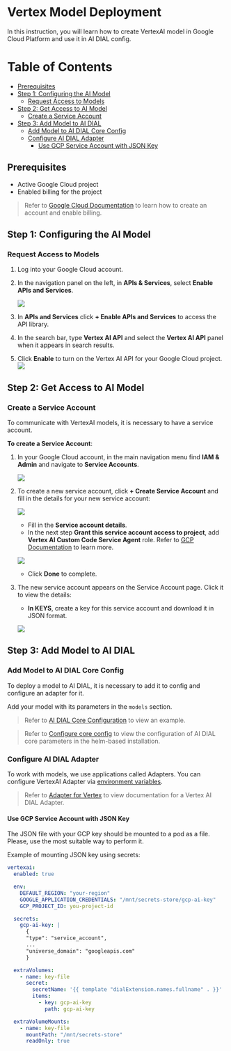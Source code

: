 <!-- omit from toc -->
# Vertex Model Deployment

In this instruction, you will learn how to create VertexAI model in Google Cloud Platform and use it in AI DIAL config.

<div class="docusaurus-ignore">

<!-- omit from toc -->
# Table of Contents
- [Prerequisites](#prerequisites)
- [Step 1: Configuring the AI Model](#step-1-configuring-the-ai-model)
  - [Request Access to Models](#request-access-to-models)
- [Step 2: Get Access to AI Model](#step-2-get-access-to-ai-model)
  - [Create a Service Account](#create-a-service-account)
- [Step 3: Add Model to AI DIAL](#step-3-add-model-to-ai-dial)
  - [Add Model to AI DIAL Core Config](#add-model-to-ai-dial-core-config)
  - [Configure AI DIAL Adapter](#configure-ai-dial-adapter)
    - [Use GCP Service Account with JSON Key](#use-gcp-service-account-with-json-key)

</div>

## Prerequisites

* Active Google Cloud project
* Enabled billing for the project

> Refer to [Google Cloud Documentation](https://cloud.google.com/vertex-ai/docs/featurestore/setup) to learn how to create an account and enable billing.

## Step 1: Configuring the AI Model

### Request Access to Models

1.	Log into your Google Cloud account.
2.	In the navigation panel on the left, in **APIs & Services**, select **Enable APIs and Services**.

  	![](img/gcp9.png)
  	
3. In **APIs and Services** click **+ Enable APIs and Services** to access the API library.
4. In the search bar, type **Vertex AI API** and select the **Vertex AI API** panel when it appears in search results.
5. Click **Enable** to turn on the Vertex AI API for your Google Cloud project.
      ![](img/gcp11.png)
   
## Step 2: Get Access to AI Model

### Create a Service Account

To communicate with VertexAI models, it is necessary to have a service account.

**To create a Service Account**:

1. In your Google Cloud account, in the main navigation menu find **IAM & Admin** and navigate to **Service Accounts**.

	![](img/gcp1.png)

2. To create a new service account, click **+ Create Service Account** and fill in the details for your new service account:
	  
	![](img/gcp2-1.png)

    	
	* Fill in the **Service account details**.
	* In the next step **Grant this service account access to project**, add **Vertex AI Custom Code Service Agent** role. Refer to [GCP Documentation](https://cloud.google.com/vertex-ai/docs/general/access-control#grant_service_agents_access_to_other_resources) to learn more.

	![](img/gcp12.png)

	* Click **Done** to complete.

3. The new service account appears on the Service Account page. Click it to view the details:
    * **In KEYS**, create a key for this service account and download it in JSON format.
    
   	 ![](img/gcp6.png)

## Step 3: Add Model to AI DIAL

### Add Model to AI DIAL Core Config

To deploy a model to AI DIAL, it is necessary to add it to config and configure an adapter for it.

Add your model with its parameters in the `models` section. 

> Refer to [AI DIAL Core Configuration](https://github.com/epam/ai-dial-core/blob/development/sample/aidial.config.json#L30) to view an example.

> Refer to [Configure core config](./configuration.md#core-parameters) to view the configuration of AI DIAL core parameters in the helm-based installation.

### Configure AI DIAL Adapter

To work with models, we use applications called Adapters. You can configure VertexAI Adapter via [environment variables](https://github.com/epam/ai-dial-adapter-vertexai#environment-variables).

> Refer to [Adapter for Vertex](https://github.com/epam/ai-dial-adapter-vertexai) to view documentation for a Vertex AI DIAL Adapter.

#### Use GCP Service Account with JSON Key

The JSON file with your GCP key should be mounted to a pod as a file. Please, use the most suitable way to perform it.

Example of mounting JSON key using secrets:

```yaml
vertexai:
  enabled: true

  env:
    DEFAULT_REGION: "your-region"
    GOOGLE_APPLICATION_CREDENTIALS: "/mnt/secrets-store/gcp-ai-key"
    GCP_PROJECT_ID: you-project-id

  secrets:
    gcp-ai-key: |
      {
      "type": "service_account",
      ...
      "universe_domain": "googleapis.com"
      }

  extraVolumes:
    - name: key-file
      secret:
        secretName: '{{ template "dialExtension.names.fullname" . }}'
        items:
          - key: gcp-ai-key
            path: gcp-ai-key

  extraVolumeMounts:
    - name: key-file
      mountPath: "/mnt/secrets-store"
      readOnly: true

```
